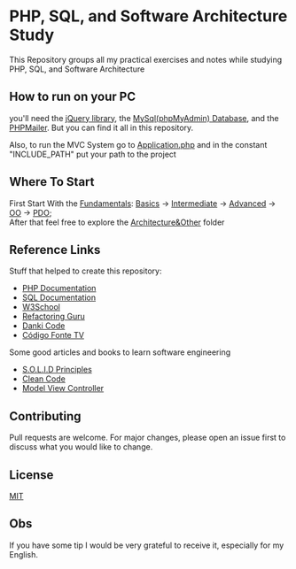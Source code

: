 # PHP, SQL, and Software Architecture Study
 
 This Repository groups all my practical exercises and notes while studying PHP, SQL, and Software Architecture
 
 ## How to run on your PC
 you'll need the [jQuery library](https://jquery.com/download/), the [MySql(phpMyAdmin) Database](https://github.com/Gabriel-Spinola/PHP-and-SQL-Study/tree/main/DataBases), and the [PHPMailer](https://github.com/PHPMailer/PHPMailer).
 But you can find it all in this repository.
 
 Also, to run the MVC System go to [Application.php](https://github.com/Gabriel-Spinola/PHP-and-SQL-Study/blob/main/Achitecture%26Others/MVC%26Route/Application.php) and in the constant "INCLUDE_PATH" put your path to the project
 
 ## Where To Start
 First Start With the [Fundamentals](https://github.com/Gabriel-Spinola/PHP-and-SQL-Study/tree/main/Fundamentals): [Basics](https://github.com/Gabriel-Spinola/PHP-and-SQL-Study/tree/main/Fundamentals/Basics) -> [Intermediate](https://github.com/Gabriel-Spinola/PHP-and-SQL-Study/tree/main/Fundamentals/Intermediate) -> [Advanced](https://github.com/Gabriel-Spinola/PHP-and-SQL-Study/tree/main/Fundamentals/Advanced) -> [OO](https://github.com/Gabriel-Spinola/PHP-and-SQL-Study/tree/main/Fundamentals/OO) -> [PDO](https://github.com/Gabriel-Spinola/PHP-and-SQL-Study/tree/main/Fundamentals/PDO);<br>
 After that feel free to explore the [Architecture&Other](https://github.com/Gabriel-Spinola/PHP-and-SQL-Study/tree/main/Achitecture%26Others) folder
 
 ## Reference Links
 Stuff that helped to create this repository: <br>
 - [PHP Documentation](https://www.php.net/docs.php)
 - [SQL Documentation](https://dev.mysql.com/doc/refman/8.0/en/)
 - [W3School](https://www.w3schools.com/default.asp)
 - [Refactoring Guru](https://refactoring.guru/)
 - [Danki Code](https://cursos.dankicode.com/)
 - [Código Fonte TV](https://www.youtube.com/user/codigofontetv)
 
 Some good articles and books to learn software engineering
 - [S.O.L.I.D Principles](https://www.digitalocean.com/community/conceptual_articles/s-o-l-i-d-the-first-five-principles-of-object-oriented-design)
 - [Clean Code](https://www.amazon.com/Clean-Code-Handbook-Software-Craftsmanship/dp/0132350882)
 - [Model View Controller](https://en.wikipedia.org/wiki/Model%E2%80%93view%E2%80%93controller)

## Contributing
Pull requests are welcome. For major changes, please open an issue first to discuss what you would like to change.

## License

[MIT](https://github.com/Gabriel-Spinola/PHP-and-SQL-Study/blob/main/LICENSE)

## Obs
If you have some tip I would be very grateful to receive it, especially for my English.
